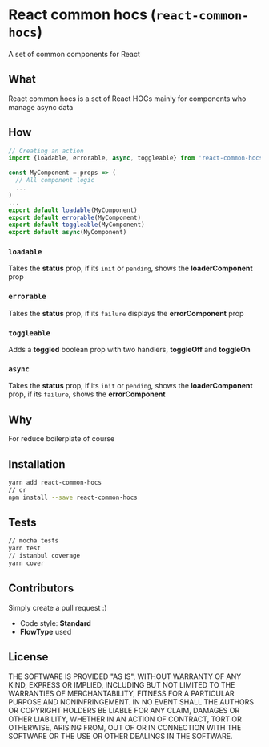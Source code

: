 # React common hocs (`react-common-hocs`)

A set of common components for React


## What
React common hocs is a set of React HOCs mainly for components who manage async data


## How
```js
// Creating an action
import {loadable, errorable, async, toggleable} from 'react-common-hocs'

const MyComponent = props => (
  // All component logic
  ...
)
...
export default loadable(MyComponent)
export default errorable(MyComponent)
export default toggleable(MyComponent)
export default async(MyComponent)
```

### `loadable`
Takes the **status** prop, if its `init` or `pending`, shows the **loaderComponent** prop

### `errorable`
Takes the **status** prop, if its `failure` displays the **errorComponent** prop

### `toggleable`
Adds a **toggled** boolean prop with two handlers, **toggleOff** and **toggleOn**

### `async`
Takes the **status** prop, if its `init` or `pending`, shows the **loaderComponent** prop, if its `failure`, shows the **errorComponent**


## Why
For reduce boilerplate of course


## Installation
```sh
yarn add react-common-hocs
// or
npm install --save react-common-hocs
```


## Tests
```sh
// mocha tests
yarn test
// istanbul coverage
yarn cover
```


## Contributors
Simply create a pull request :)
* Code style: **Standard**
* **FlowType** used


## License
THE SOFTWARE IS PROVIDED "AS IS", WITHOUT WARRANTY OF ANY KIND, EXPRESS OR
IMPLIED, INCLUDING BUT NOT LIMITED TO THE WARRANTIES OF MERCHANTABILITY,
FITNESS FOR A PARTICULAR PURPOSE AND NONINFRINGEMENT. IN NO EVENT SHALL THE
AUTHORS OR COPYRIGHT HOLDERS BE LIABLE FOR ANY CLAIM, DAMAGES OR OTHER
LIABILITY, WHETHER IN AN ACTION OF CONTRACT, TORT OR OTHERWISE, ARISING FROM,
OUT OF OR IN CONNECTION WITH THE SOFTWARE OR THE USE OR OTHER DEALINGS IN
THE SOFTWARE.